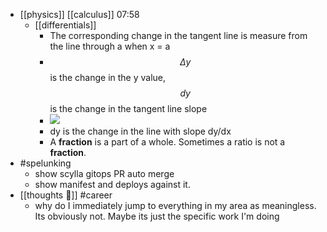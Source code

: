 - [[physics]] [[calculus]] 07:58
    - [[differentials]]
        - The corresponding change in the tangent line is measure from the line through a when x = a
        - $$\Delta{y}$$ is the change in the y value, $$dy$$ is the change in the tangent line slope
        - ![](https://firebasestorage.googleapis.com/v0/b/firescript-577a2.appspot.com/o/imgs%2Fapp%2Fconorred%2FAG5b7N-D2L.png?alt=media&token=8003c11c-75bc-4b45-9a37-190aa7fb708e)
        - dy is the change in the line with slope dy/dx
        - A __fraction__ is a part of a whole. Sometimes a ratio is not a __fraction__. 
- #spelunking
    - show scylla gitops PR auto merge
    - show manifest and deploys against it.
- [[thoughts 🤔]] #career
    - why do I immediately jump to everything in my area as meaningless. Its obviously not. Maybe its just the specific work I'm doing
